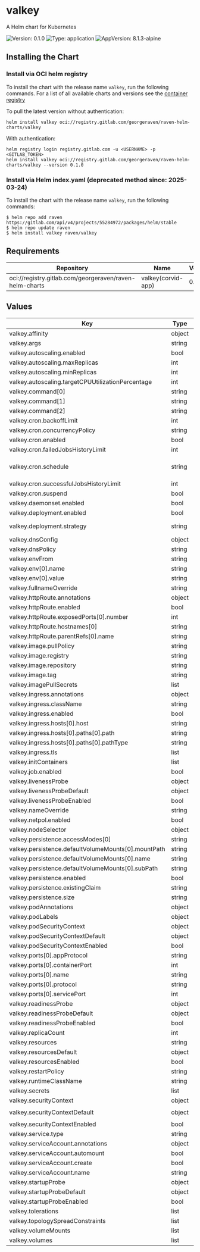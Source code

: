 # valkey

A Helm chart for Kubernetes

![Version: 0.1.0](https://img.shields.io/badge/Version-0.1.0-informational?style=flat-square) ![Type: application](https://img.shields.io/badge/Type-application-informational?style=flat-square) ![AppVersion: 8.1.3-alpine](https://img.shields.io/badge/AppVersion-8.1.3--alpine-informational?style=flat-square)

## Installing the Chart

### Install via OCI helm registry

To install the chart with the release name `valkey`, run the following commands.
For a list of all available charts and versions see the [container registry](https://gitlab.com/GeorgeRaven/raven-helm-charts/container_registry)

To pull the latest version without authentication:

```console
helm install valkey oci://registry.gitlab.com/georgeraven/raven-helm-charts/valkey
```

With authentication:

```console
helm registry login registry.gitlab.com -u <USERNAME> -p <GITLAB_TOKEN>
helm install valkey oci://registry.gitlab.com/georgeraven/raven-helm-charts/valkey --version 0.1.0
```

### Install via Helm index.yaml (deprecated method since: 2025-03-24)

To install the chart with the release name `valkey`, run the following commands:

```console
$ helm repo add raven https://gitlab.com/api/v4/projects/55284972/packages/helm/stable
$ helm repo update raven
$ helm install valkey raven/valkey
```

## Requirements

| Repository | Name | Version |
|------------|------|---------|
| oci://registry.gitlab.com/georgeraven/raven-helm-charts | valkey(corvid-app) | 0.12.0 |

## Values

| Key | Type | Default | Description |
|-----|------|---------|-------------|
| valkey.affinity | object | `{}` |  |
| valkey.args | string | `nil` |  |
| valkey.autoscaling.enabled | bool | `false` |  |
| valkey.autoscaling.maxReplicas | int | `3` |  |
| valkey.autoscaling.minReplicas | int | `1` |  |
| valkey.autoscaling.targetCPUUtilizationPercentage | int | `80` |  |
| valkey.command[0] | string | `"/bin/sh"` |  |
| valkey.command[1] | string | `"-c"` |  |
| valkey.command[2] | string | `"valkey-server --port ${PORT}\n"` |  |
| valkey.cron.backoffLimit | int | `3` |  |
| valkey.cron.concurrencyPolicy | string | `"Allow"` |  |
| valkey.cron.enabled | bool | `false` | enable or disable cronjob |
| valkey.cron.failedJobsHistoryLimit | int | `1` |  |
| valkey.cron.schedule | string | `"@midnight"` | schedule for cronjob using Cron syntax https://kubernetes.io/docs/concepts/workloads/controllers/cron-jobs/#schedule-syntax |
| valkey.cron.successfulJobsHistoryLimit | int | `1` |  |
| valkey.cron.suspend | bool | `false` | cronjob will not trigger on schedule but can be manually triggered |
| valkey.daemonset.enabled | bool | `false` |  |
| valkey.deployment.enabled | bool | `true` |  |
| valkey.deployment.strategy | string | `""` | rollout strategy `Recreate` or `RollingUpdate` this chart defaults to Recreate only if we detect a single replica with a volume |
| valkey.dnsConfig | object | `{}` |  |
| valkey.dnsPolicy | string | `""` |  |
| valkey.envFrom | string | `nil` |  |
| valkey.env[0].name | string | `"PORT"` |  |
| valkey.env[0].value | string | `"6379"` |  |
| valkey.fullnameOverride | string | `""` |  |
| valkey.httpRoute.annotations | object | `{}` |  |
| valkey.httpRoute.enabled | bool | `false` |  |
| valkey.httpRoute.exposedPorts[0].number | int | `80` |  |
| valkey.httpRoute.hostnames[0] | string | `"valkey.org.example"` |  |
| valkey.httpRoute.parentRefs[0].name | string | `"my-gateway"` |  |
| valkey.image.pullPolicy | string | `"IfNotPresent"` |  |
| valkey.image.registry | string | `"ghcr.io"` |  |
| valkey.image.repository | string | `"valkey-io/valkey"` |  |
| valkey.image.tag | string | `"8.1.3-alpine"` |  |
| valkey.imagePullSecrets | list | `[]` |  |
| valkey.ingress.annotations | object | `{}` |  |
| valkey.ingress.className | string | `""` |  |
| valkey.ingress.enabled | bool | `false` |  |
| valkey.ingress.hosts[0].host | string | `"valkey.org.example"` |  |
| valkey.ingress.hosts[0].paths[0].path | string | `"/"` |  |
| valkey.ingress.hosts[0].paths[0].pathType | string | `"ImplementationSpecific"` |  |
| valkey.ingress.tls | list | `[]` |  |
| valkey.initContainers | list | `[]` |  |
| valkey.job.enabled | bool | `false` |  |
| valkey.livenessProbe | object | `{"exec":{"command":["sh","-c","valkey-cli ping\n"]}}` | raw liveness probe overrides for user |
| valkey.livenessProbeDefault | object | `{"exec":{"command":["sh","-c","valkey-cli ping\n"]}}` | default liveness probe if not specified by user |
| valkey.livenessProbeEnabled | bool | `true` | enable or disable liveness probe entirely |
| valkey.nameOverride | string | `""` |  |
| valkey.netpol.enabled | bool | `true` |  |
| valkey.nodeSelector | object | `{}` |  |
| valkey.persistence.accessModes[0] | string | `"ReadWriteOnce"` |  |
| valkey.persistence.defaultVolumeMounts[0].mountPath | string | `"/data/"` |  |
| valkey.persistence.defaultVolumeMounts[0].name | string | `"data"` |  |
| valkey.persistence.defaultVolumeMounts[0].subPath | string | `"data"` |  |
| valkey.persistence.enabled | bool | `false` |  |
| valkey.persistence.existingClaim | string | `""` |  |
| valkey.persistence.size | string | `"8Gi"` |  |
| valkey.podAnnotations | object | `{}` |  |
| valkey.podLabels | object | `{}` |  |
| valkey.podSecurityContext | object | `{}` | podSecurityContext for consumer overrides |
| valkey.podSecurityContextDefault | object | `{"fsGroup":1000}` | default podSecurityContext if none specified |
| valkey.podSecurityContextEnabled | bool | `true` | enable or disable podSecurityContext entirely |
| valkey.ports[0].appProtocol | string | `"redis"` |  |
| valkey.ports[0].containerPort | int | `6379` |  |
| valkey.ports[0].name | string | `"redis"` |  |
| valkey.ports[0].protocol | string | `"TCP"` |  |
| valkey.ports[0].servicePort | int | `6379` |  |
| valkey.readinessProbe | object | `{"exec":{"command":["sh","-c","valkey-cli ping\n"]}}` | raw readiness probe overrides for user |
| valkey.readinessProbeDefault | object | `{"exec":{"command":["sh","-c","valkey-cli ping\n"]}}` | default readiness probe if not specified by user |
| valkey.readinessProbeEnabled | bool | `true` | enable or disable readiness probe entirely |
| valkey.replicaCount | int | `1` |  |
| valkey.resources | string | `nil` | raw resources block overrides for user |
| valkey.resourcesDefault | object | `{"limits":{"memory":"128Mi"},"requests":{"cpu":"100m"}}` | default resources if not specified by user |
| valkey.resourcesEnabled | bool | `true` | enable or disable resources entirely |
| valkey.restartPolicy | string | `"Always"` |  |
| valkey.runtimeClassName | string | `nil` |  |
| valkey.secrets | list | `[]` |  |
| valkey.securityContext | object | `{}` | securityContext for consumer overrides |
| valkey.securityContextDefault | object | `{"allowPrivilegeEscalation":false,"capabilities":{"drop":["ALL"]},"readOnlyRootFilesystem":true,"runAsGroup":1000,"runAsNonRoot":true,"runAsUser":1000}` | default securityContext if none specified |
| valkey.securityContextEnabled | bool | `true` | enable or disable securityContext entirely |
| valkey.service.type | string | `"ClusterIP"` |  |
| valkey.serviceAccount.annotations | object | `{}` |  |
| valkey.serviceAccount.automount | bool | `true` |  |
| valkey.serviceAccount.create | bool | `true` |  |
| valkey.serviceAccount.name | string | `""` |  |
| valkey.startupProbe | object | `{"exec":{"command":["sh","-c","valkey-cli ping\n"]}}` | raw startup probe overrides for user |
| valkey.startupProbeDefault | object | `{"exec":{"command":["sh","-c","valkey-cli ping\n"]}}` | default startup probe if not specified by user |
| valkey.startupProbeEnabled | bool | `true` | enable or disable startup probe entirely |
| valkey.tolerations | list | `[]` |  |
| valkey.topologySpreadConstraints | list | `[]` |  |
| valkey.volumeMounts | list | `[]` |  |
| valkey.volumes | list | `[]` |  |

